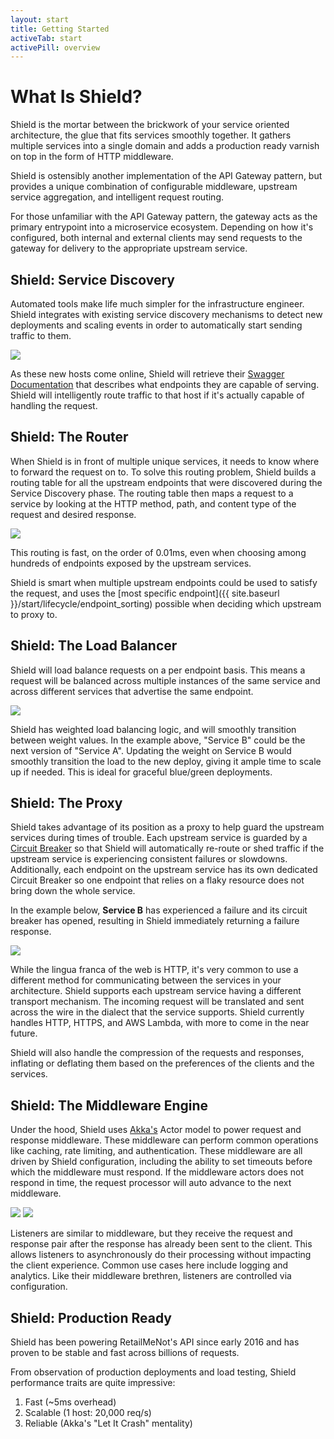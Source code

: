 ```yaml
---
layout: start
title: Getting Started
activeTab: start
activePill: overview
---
```


# What Is Shield?

Shield is the mortar between the brickwork of your service oriented architecture, the glue that fits services smoothly 
together. It gathers multiple services into a single domain and adds a production ready varnish on top in the form of
HTTP middleware.

Shield is ostensibly another implementation of the API Gateway pattern, but provides a unique combination of configurable
middleware, upstream service aggregation, and intelligent request routing.

For those unfamiliar with the API Gateway pattern, the gateway acts as the primary entrypoint into a microservice 
ecosystem.  Depending on how it's configured, both internal and external clients may send requests to the gateway for 
delivery to the appropriate upstream service.

## Shield: Service Discovery 

Automated tools make life much simpler for the infrastructure engineer.  Shield integrates with existing service discovery 
mechanisms to detect new deployments and scaling events in order to automatically start sending traffic to them.

<img src="{{ site.baseurl }}/assets/images/service_discovery.gif" class="img-responsive">

As these new hosts come online, Shield will retrieve their [Swagger Documentation](http://swagger.io) that describes 
what endpoints they are capable of serving.  Shield will intelligently route traffic to that host if it's actually 
capable of handling the request.

## Shield: The Router

When Shield is in front of multiple unique services, it needs to know where to forward the request on to.  To
solve this routing problem, Shield builds a routing table for all the upstream endpoints that were discovered
during the Service Discovery phase.  The routing table then maps a request to a service by looking at the HTTP method, 
path, and content type of the request and desired response.

<img src="{{ site.baseurl }}/assets/images/routing.gif" class="img-responsive">

This routing is fast, on the order of 0.01ms, even when choosing among hundreds of endpoints exposed by the upstream
services.  

Shield is smart when multiple upstream endpoints could be used to satisfy the request, and uses the [most
specific endpoint]({{ site.baseurl }}/start/lifecycle/endpoint_sorting) possible when deciding which upstream to proxy
to.

## Shield: The Load Balancer

Shield will load balance requests on a per endpoint basis. This means a request will be balanced across multiple 
instances of the same service and across different services that advertise the same endpoint.

<img src="{{ site.baseurl }}/assets/images/load_balancing.gif" class="img-responsive">

Shield has weighted load balancing logic, and will smoothly transition between weight values.  In the example above,
"Service B" could be the next version of "Service A".  Updating the weight on Service B would smoothly transition the 
load to the new deploy, giving it ample time to scale up if needed.  This is ideal for graceful blue/green deployments.


## Shield: The Proxy

Shield takes advantage of its position as a proxy to help guard the upstream services during times of trouble.  Each 
upstream service is guarded by a [Circuit Breaker](http://doc.akka.io/docs/akka/2.4.4/common/circuitbreaker.html) so that
Shield will automatically re-route or shed traffic if the upstream service is experiencing consistent failures or slowdowns.  
Additionally, each endpoint on the upstream service has its own dedicated Circuit Breaker so one endpoint that 
relies on a flaky resource does not bring down the whole service.  

In the example below, **Service B** has experienced a failure and its circuit breaker has opened, resulting in Shield 
immediately returning a failure response.

<img src="{{ site.baseurl }}/assets/images/proxying.gif" class="img-responsive">

While the lingua franca of the web is HTTP, it's very common to use a different method for communicating between the 
services in your architecture.  Shield supports each upstream service having a different transport mechanism.  The 
incoming request will be translated and sent across the wire in the dialect that the service supports.  Shield currently
handles HTTP, HTTPS, and AWS Lambda, with more to come in the near future.

Shield will also handle the compression of the requests and responses, inflating or deflating them based on the 
preferences of the clients and the services.


## Shield: The Middleware Engine

Under the hood, Shield uses [Akka's](http://akka.io) Actor model to power request and response middleware.  These 
middleware can perform common operations like caching, rate limiting, and authentication.  These middleware are all 
driven by Shield configuration, including the ability to set timeouts before which the middleware must respond.  If the 
middleware actors does not respond in time, the request processor will auto advance to the next middleware.

<img src="{{ site.baseurl }}/assets/images/middleware.gif" class="img-responsive">
<img src="{{ site.baseurl }}/assets/images/actor_legend.png" class="img-responsive">

Listeners are similar to middleware, but they receive the request and response pair after the response has already been
sent to the client.  This allows listeners to asynchronously do their processing without impacting the client experience.
Common use cases here include logging and analytics.  Like their middleware brethren, listeners are controlled via 
configuration.


## Shield: Production Ready

Shield has been powering RetailMeNot's API since early 2016 and has proven to be stable and fast across billions of 
requests.

From observation of production deployments and load testing, Shield performance traits are quite impressive:

1. Fast (~5ms overhead)
1. Scalable (1 host: 20,000 req/s)
1. Reliable (Akka's "Let It Crash" mentality)
